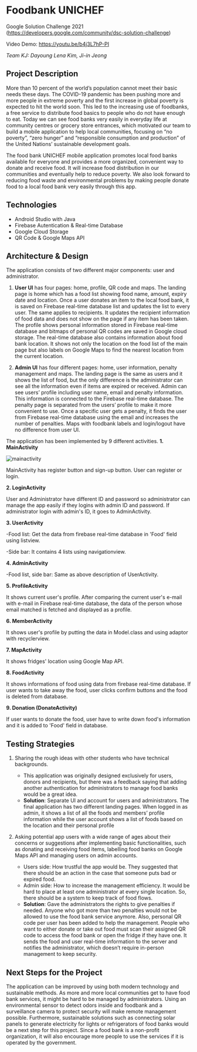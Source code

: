 # Foodbank UNICHEF

Google Solution Challenge 2021 (https://developers.google.com/community/dsc-solution-challenge)

Video Demo: https://youtu.be/b4j3L7hP-PI

*Team KJ: Dayoung Lena Kim, Ji-in Jeong*

## Project Description
More than 10 percent of the world’s population cannot meet their basic needs these days. The COVID-19 pandemic has been pushing more and more people in extreme poverty and the first increase in global poverty is expected to hit the world soon. This led to the increasing use of foodbanks, a free service to distribute food basics to people who do not have enough to eat. Today we can see food banks very easily in everyday life at community centres or grocery store entrances, which motivated our team to build a mobile application to help local communities, focusing on “no poverty”, “zero hunger” and “responsible consumption and production” of the United Nations’ sustainable development goals. 

The food bank UNICHEF mobile application promotes local food banks available for everyone and provides a more organized, convenient way to donate and receive food. It will increase food distribution in our communities and eventually help to reduce poverty. We also look forward to reducing food waste and environmental problems by making people donate food to a local food bank very easily through this app.

## Technologies
- Android Studio with Java
- Firebase Autentication & Real-time Database
- Google Cloud Storage
- QR Code & Google Maps API

## Architecture & Design
The application consists of two different major components: user and administrator. 
1. **User UI** has four pages: home, profile, QR code and maps. The landing page is home which has a food list showing food name, amount, expiry date and location. Once a user donates an item to the local food bank, it is saved on Firebase real-time database list and updates the list to every user. The same applies to recipients. It updates the recipient information of food data and does not show on the page if any item has been taken. The profile shows personal information stored in Firebase real-time database and bitmaps of personal QR codes are saved in Google cloud storage. The real-time database also contains information about food bank location. It shows not only the location on the food list of the main page but also labels on Google Maps to find the nearest location from the current location.

2. **Admin UI** has four different pages: home, user information, penalty management and maps. The landing page is the same as users and it shows the list of food, but the only difference is the administrator can see all the information even if items are expired or received. Admin can see users’ profile including user name, email and penalty information. This information is connected to the Firebase real-time database. The penalty page is separated from the users’ profile to make it more convenient to use. Once a specific user gets a penalty, it finds the user from Firebase real-time database using the email and increases the number of penalties. Maps with foodbank labels and login/logout have no difference from user UI.

The application has been implemented by 9 different activities.
**1. MainActivity**

![mainactivity](https://user-images.githubusercontent.com/51341750/114314028-0d610980-9b34-11eb-8849-12649e0c0151.PNG)

MainActivity has register button and sign-up button. User can register or login.

**2. LoginActivity**

User and Administrator have different ID and password so administrator can manage the app easily if they logins with admin ID and password. If administrator login with admin's ID, it goes to AdminActivity.

**3. UserActivity**

-Food list: Get the data from firebase real-time database in 'Food' field using listview.

-Side bar: It contains 4 lists using navigationview.

**4. AdminActivity**

-Food list, side bar: Same as above description of UserActivity.

**5. ProfileActivity**

It shows current user's profile. After comparing the current user's e-mail with e-mail in Firebase real-time database, the data of the person whose email matched is fetched and displayed as a profile.

**6. MemberActivity**

It shows user's profile by putting the data in Model.class and using adaptor with recyclerview.

**7. MapActivity**

It shows fridges' location using Google Map API.

**8. FoodActivity**

It shows informations of food using data from firebase real-time database. If user wants to take away the food, user clicks confirm buttons and the food is deleted from database. 

**9. Donation (DonateActivity)**

If user wants to donate the food, user have to write down food's information and it is added to 'Food' field in database.

## Testing Strategies
1. Sharing the rough ideas with other students who have technical backgrounds. 
   - This application was originally designed exclusively for users, donors and recipients, but there was a feedback saying that adding another authentication for administrators to manage food banks would be a great idea. 
   - **Solution**: Separate UI and account for users and administrators. The final application has two different landing pages. When logged in as admin, it shows a list of all the foods and members’ profile information while the user account shows a list of foods based on the location and their personal profile
 
 2. Asking potential app users with a wide range of ages about their concerns or suggestions after implementing basic functionalities, such as donating and receiving food items, labelling food banks on Google Maps API and managing users on admin accounts.
    - Users side: How trustful the app would be. They suggested that there should be an action in the case that someone puts bad or expired food. 
    - Admin side: How to increase the management efficiency. It would be hard to place at least one administrator at every single location. So, there should be a system to keep track of food flows.
    - **Solution**: Gave the administrators the rights to give penalties if needed. Anyone who got more than two penalties would not be allowed to use the food bank service anymore. Also, personal QR code per user has been added to help the management. People who want to either donate or take out food must scan their assigned QR code to access the food bank or open the fridge if they have one. It sends the food and user real-time information to the server and notifies the administrator, which doesn’t require in-person management to keep security.

## Next Steps for the Project
The application can be improved by using both modern technology and sustainable methods. As more and more local communities get to have food bank services, it might be hard to be managed by administrators. Using an environmental sensor to detect odors inside and foodbank and a surveillance camera to protect security will make remote management possible. Furthermore, sustainable solutions such as connecting solar panels to generate electricity for lights or refrigerators of food banks would be a next step for this project. Since a food bank is a non-profit organization, it will also encourage more people to use the services if it is operated by the government.
